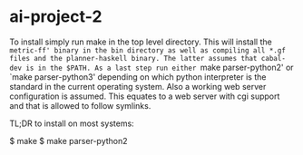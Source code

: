 ai-project-2
============

To install simply run make in the top level directory. This will
install the `metric-ff' binary in the bin directory as well as
compiling all *.gf files and the planner-haskell binary. The latter
assumes that cabal-dev is in the $PATH. As a last step run either
`make parser-python2' or `make parser-python3' depending on which
python interpreter is the standard in the current operating system.
Also a working web server configuration is assumed. This equates to a
web server with cgi support and that is allowed to follow symlinks.

TL;DR to install on most systems:

$ make
$ make parser-python2
